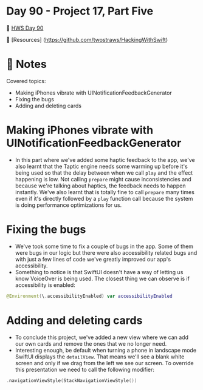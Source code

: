 # Day 90 - Project 17, Part Five

🔗 [HWS Day 90](https://www.hackingwithswift.com/100/swiftui/90)

🔗 [Resources] (https://github.com/twostraws/HackingWithSwift)


# 📝 Notes

Covered topics:

- Making iPhones vibrate with UINotificationFeedbackGenerator
- Fixing the bugs
- Adding and deleting cards

# Making iPhones vibrate with UINotificationFeedbackGenerator

- In this part where we've added some haptic feedback to the  app, we've also learnt that the Taptic engine needs some warming up before it's being used so that the delay between when we call `play` and the effect happening is low. Not calling `prepare` might cause inconsistencies and because we're talking about haptics, the feedback needs to  happen instantly. We've also learnt that is totally fine to call `prepare` many times even if it's directly followed by a `play` function call because the system is doing performance optimizations for us.

# Fixing the bugs

- We've took some time to fix a couple of bugs in the app. Some of them were bugs in our logic but there were also accessibility related bugs and with just a few lines of code we've greatly improved our app's accessibility.
- Something to notice is that SwiftUI doesn't have a way of letting us know VoiceOver is being used. The closest thing  we can observe is if accessibility is enabled:

```swift
@Environment(\.accessibilityEnabled) var accessibilityEnabled
```

# Adding and deleting cards

- To conclude this project, we've added a new view where we can add our own cards and remove the ones that we no longer need.
- Interesting enough, be default when turning a phone in landscape mode SwiftUI displays the `detailView`. That means we'll see a blank white screen and only if we drag from the left we see our screen. To override this presentation we need to call the following modifier:

```swift
.navigationViewStyle(StackNavigationViewStyle())
```